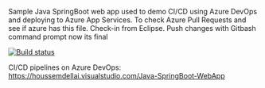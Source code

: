 
Sample Java SpringBoot web app used to demo CI/CD using Azure DevOps and deploying to Azure App Services. To check Azure Pull Requests and see if azure has this file. Check-in from Eclipse. Push changes with Gitbash command prompt now its final

[![Build status](https://houssemdellai.visualstudio.com/Java-SpringBoot-WebApp/_apis/build/status/Java-SpringBoot-Maven-CI)](https://houssemdellai.visualstudio.com/Java-SpringBoot-WebApp/_build/latest?definitionId=96)

CI/CD pipelines on Azure DevOps:
https://houssemdellai.visualstudio.com/Java-SpringBoot-WebApp

